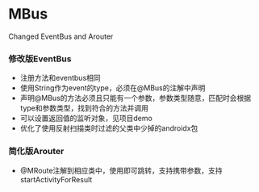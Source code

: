 # MBus
Changed EventBus and Arouter

### 修改版EventBus
* 注册方法和eventbus相同
* 使用String作为event的type，必须在@MBus的注解中声明
* 声明@MBus的方法必须且只能有一个参数，参数类型随意，匹配时会根据type和参数类型，找到符合的方法并调用
* 可以设置返回值的监听对象，见项目demo
* 优化了使用反射扫描类时过滤的父类中少掉的androidx包

### 简化版Arouter
* @MRoute注解到相应类中，使用即可跳转，支持携带参数，支持startActivityForResult
